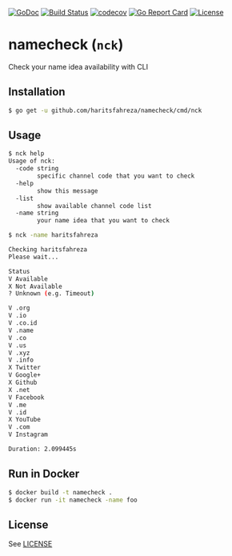 [![GoDoc](https://godoc.org/github.com/haritsfahreza/namecheck?status.svg)](https://godoc.org/github.com/haritsfahreza/namecheck)
[![Build Status](https://travis-ci.org/haritsfahreza/namecheck.svg?branch=master)](https://travis-ci.org/haritsfahreza/namecheck)
[![codecov](https://codecov.io/gh/haritsfahreza/namecheck/branch/master/graph/badge.svg)](https://codecov.io/gh/haritsfahreza/namecheck)
[![Go Report Card](https://goreportcard.com/badge/github.com/haritsfahreza/namecheck)](https://goreportcard.com/report/github.com/haritsfahreza/namecheck)
[![License](https://img.shields.io/badge/license-MIT-blue.svg)](LICENSE)

# namecheck (`nck`)
Check your name idea availability with CLI

## Installation
```sh
$ go get -u github.com/haritsfahreza/namecheck/cmd/nck
```

## Usage
```sh
$ nck help
Usage of nck:
  -code string
        specific channel code that you want to check
  -help
        show this message
  -list
        show available channel code list
  -name string
        your name idea that you want to check

```
```sh
$ nck -name haritsfahreza

Checking haritsfahreza
Please wait...

Status
V Available
X Not Available
? Unknown (e.g. Timeout)

V .org
V .io
V .co.id
V .name
V .co
V .us
V .xyz
V .info
X Twitter
V Google+
X Github
X .net
V Facebook
V .me
V .id
X YouTube
V .com
V Instagram

Duration: 2.099445s

```

## Run in Docker
```sh
$ docker build -t namecheck .
$ docker run -it namecheck -name foo
```

## License
See [LICENSE](LICENSE)
